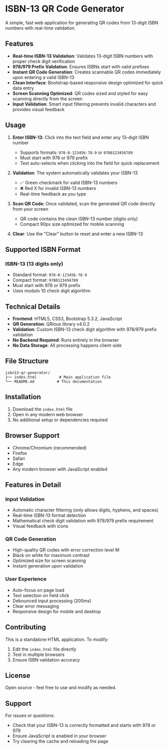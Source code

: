 # ISBN-13 QR Code Generator

A simple, fast web application for generating QR codes from 13-digit ISBN numbers with real-time validation.

## Features

- **Real-time ISBN-13 Validation**: Validates 13-digit ISBN numbers with proper check digit verification
- **978/979 Prefix Validation**: Ensures ISBNs start with valid prefixes
- **Instant QR Code Generation**: Creates scannable QR codes immediately upon entering a valid ISBN-13
- **Clean Interface**: Bootstrap-based responsive design optimized for quick data entry
- **Screen Scanning Optimized**: QR codes sized and styled for easy scanning directly from the screen
- **Input Validation**: Smart input filtering prevents invalid characters and provides visual feedback

## Usage

1. **Enter ISBN-13**: Click into the text field and enter any 13-digit ISBN number
   - Supports formats: `978-0-123456-78-9` or `9780123456789`
   - Must start with 978 or 979 prefix
   - Text auto-selects when clicking into the field for quick replacement

2. **Validation**: The system automatically validates your ISBN-13
   - ✅ Green checkmark for valid ISBN-13 numbers
   - ❌ Red X for invalid ISBN-13 numbers
   - Real-time feedback as you type

3. **Scan QR Code**: Once validated, scan the generated QR code directly from your screen
   - QR code contains the clean ISBN-13 number (digits only)
   - Compact 90px size optimized for mobile scanning

4. **Clear**: Use the "Clear" button to reset and enter a new ISBN-13

## Supported ISBN Format

### ISBN-13 (13 digits only)
- Standard format: `978-0-123456-78-9`
- Compact format: `9780123456789`
- Must start with 978 or 979 prefix
- Uses modulo 10 check digit algorithm

## Technical Details

- **Frontend**: HTML5, CSS3, Bootstrap 5.3.2, JavaScript
- **QR Generation**: QRious library v4.0.2
- **Validation**: Custom ISBN-13 check digit algorithm with 978/979 prefix validation
- **No Backend Required**: Runs entirely in the browser
- **No Data Storage**: All processing happens client-side

## File Structure

```
isbn13-qr-generator/
├── index.html          # Main application file
└── README.md          # This documentation
```

## Installation

1. Download the `index.html` file
2. Open in any modern web browser
3. No additional setup or dependencies required

## Browser Support

- Chrome/Chromium (recommended)
- Firefox
- Safari
- Edge
- Any modern browser with JavaScript enabled

## Features in Detail

### Input Validation
- Automatic character filtering (only allows digits, hyphens, and spaces)
- Real-time ISBN-13 format detection
- Mathematical check digit validation with 978/979 prefix requirement
- Visual feedback with icons

### QR Code Generation
- High-quality QR codes with error correction level M
- Black on white for maximum contrast
- Optimized size for screen scanning
- Instant generation upon validation

### User Experience
- Auto-focus on page load
- Text selection on field click
- Debounced input processing (200ms)
- Clear error messaging
- Responsive design for mobile and desktop

## Contributing

This is a standalone HTML application. To modify:

1. Edit the `index.html` file directly
2. Test in multiple browsers
3. Ensure ISBN validation accuracy

## License

Open source - feel free to use and modify as needed.

## Support

For issues or questions:
- Check that your ISBN-13 is correctly formatted and starts with 978 or 979
- Ensure JavaScript is enabled in your browser
- Try clearing the cache and reloading the page
